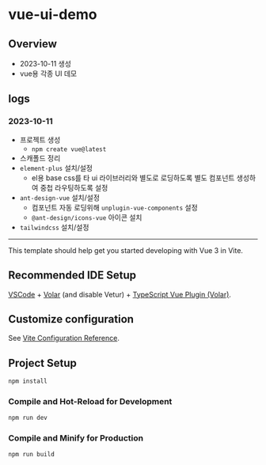 # vue-ui-demo

## Overview
- 2023-10-11 생성
- vue용 각종 UI 데모

## logs
### 2023-10-11
- 프로젝트 생성
  - `npm create vue@latest`
- 스캐폴드 정리
- `element-plus` 설치/설정
  - el용 base css를 타 ui 라이브러리와 별도로 로딩하도록 별도 컴포넌트 생성하여 중첩 라우팅하도록 설정
- `ant-design-vue` 설치/설정
  - 컴포넌트 자동 로딩위해 `unplugin-vue-components` 설정
  - `@ant-design/icons-vue` 아이콘 설치
- `tailwindcss` 설치/설정

---

This template should help get you started developing with Vue 3 in Vite.

## Recommended IDE Setup

[VSCode](https://code.visualstudio.com/) + [Volar](https://marketplace.visualstudio.com/items?itemName=Vue.volar) (and disable Vetur) + [TypeScript Vue Plugin (Volar)](https://marketplace.visualstudio.com/items?itemName=Vue.vscode-typescript-vue-plugin).

## Customize configuration

See [Vite Configuration Reference](https://vitejs.dev/config/).

## Project Setup

```sh
npm install
```

### Compile and Hot-Reload for Development

```sh
npm run dev
```

### Compile and Minify for Production

```sh
npm run build
```